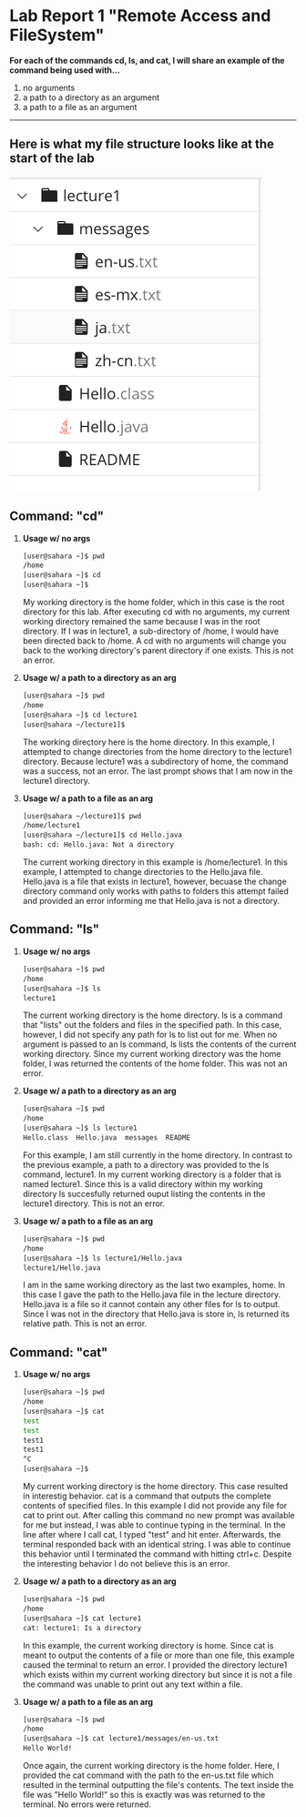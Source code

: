 # Lab Report 1 "Remote Access and FileSystem"

**For each of the commands cd, ls, and cat, I will share an example of the command being used with...**

1. no arguments
2. a path to a directory as an argument
3. a path to a file as an argument

---

## Here is what my file structure looks like at the start of the lab

![FileStructure](lab1-file-structure.png)

## Command: "cd"

1. **Usage w/ no args**

   ```bash
   [user@sahara ~]$ pwd
   /home
   [user@sahara ~]$ cd
   [user@sahara ~]$
   ```

   My working directory is the home folder, which in this case is the root directory for this lab. After executing cd with no arguments, my current working directory remained the same because I was in the root directory. If I was in lecture1, a sub-directory of /home, I would have been directed back to /home. A cd with no arguments will change you back to the working directory's parent directory if one exists. This is not an error.

2. **Usage w/ a path to a directory as an arg**

   ```bash
   [user@sahara ~]$ pwd
   /home
   [user@sahara ~]$ cd lecture1
   [user@sahara ~/lecture1]$
   ```

   The working directory here is the home directory. In this example, I attempted to change directories from the home directory to the lecture1 directory. Because lecture1 was a subdirectory of home, the command was a success, not an error. The last prompt shows that I am now in the lecture1 directory.

3. **Usage w/ a path to a file as an arg**

   ```bash
   [user@sahara ~/lecture1]$ pwd
   /home/lecture1
   [user@sahara ~/lecture1]$ cd Hello.java
   bash: cd: Hello.java: Not a directory
   ```

   The current working directory in this example is /home/lecture1. In this example, I attempted to change directories to the Hello.java file. Hello.java is a file that exists in lecture1, however, becuase the change directory command only works with paths to folders this attempt failed and provided an error informing me that Hello.java is not a directory.

## Command: "ls"

1. **Usage w/ no args**

   ```bash
   [user@sahara ~]$ pwd
   /home
   [user@sahara ~]$ ls
   lecture1
   ```

   The current working directory is the home directory. ls is a command that "lists" out the folders and files in the specified path. In this case, however, I did not specify any path for ls to list out for me. When no argument is passed to an ls command, ls lists the contents of the current working directory. Since my current working directory was the home folder, I was returned the contents of the home folder. This was not an error.

2. **Usage w/ a path to a directory as an arg**

   ```bash
   [user@sahara ~]$ pwd
   /home
   [user@sahara ~]$ ls lecture1
   Hello.class  Hello.java  messages  README
   ```

   For this example, I am still currently in the home directory. In contrast to the previous example, a path to a directory was provided to the ls command, lecture1. In my current working directory is a folder that is named lecture1. Since this is a valid directory within my working directory ls succesfully returned ouput listing the contents in the lecture1 directory. This is not an error.

3. **Usage w/ a path to a file as an arg**

   ```bash
   [user@sahara ~]$ pwd
   /home
   [user@sahara ~]$ ls lecture1/Hello.java
   lecture1/Hello.java
   ```

   I am in the same working directory as the last two examples, home. In this case I gave the path to the Hello.java file in the lecture directory. Hello.java is a file so it cannot contain any other files for ls to output. Since I was not in the directory that Hello.java is store in, ls returned its relative path. This is not an error.

## Command: "cat"

1. **Usage w/ no args**

   ```bash
   [user@sahara ~]$ pwd
   /home
   [user@sahara ~]$ cat
   test
   test
   test1
   test1
   ^C
   [user@sahara ~]$
   ```

   My current working directory is the home directory. This case resulted in interestig behavior. cat is a command that outputs the complete contents of specified files. In this example I did not provide any file for cat to print out. After calling this command no new prompt was available for me but instead, I was able to continue typing in the terminal. In the line after where I call cat, I typed "test" and hit enter. Afterwards, the terminal responded back with an identical string. I was able to continue this behavior until I terminated the command with hitting ctrl+c. Despite the interesting behavior I do not believe this is an error.

2. **Usage w/ a path to a directory as an arg**

   ```bash
   [user@sahara ~]$ pwd
   /home
   [user@sahara ~]$ cat lecture1
   cat: lecture1: Is a directory
   ```

   In this example, the current working directory is home. Since cat is meant to output the contents of a file or more than one file, this example caused the terminal to return an error. I provided the directory lecture1 which exists within my current working directory but since it is not a file the command was unable to print out any text within a file.

3. **Usage w/ a path to a file as an arg**

   ```bash
   [user@sahara ~]$ pwd
   /home
   [user@sahara ~]$ cat lecture1/messages/en-us.txt
   Hello World!
   ```

   Once again, the current working directory is the home folder. Here, I provided the cat command with the path to the en-us.txt file which resulted in the terminal outputting the file's contents. The text inside the file was "Hello World!" so this is exactly was was returned to the terminal. No errors were returned.
